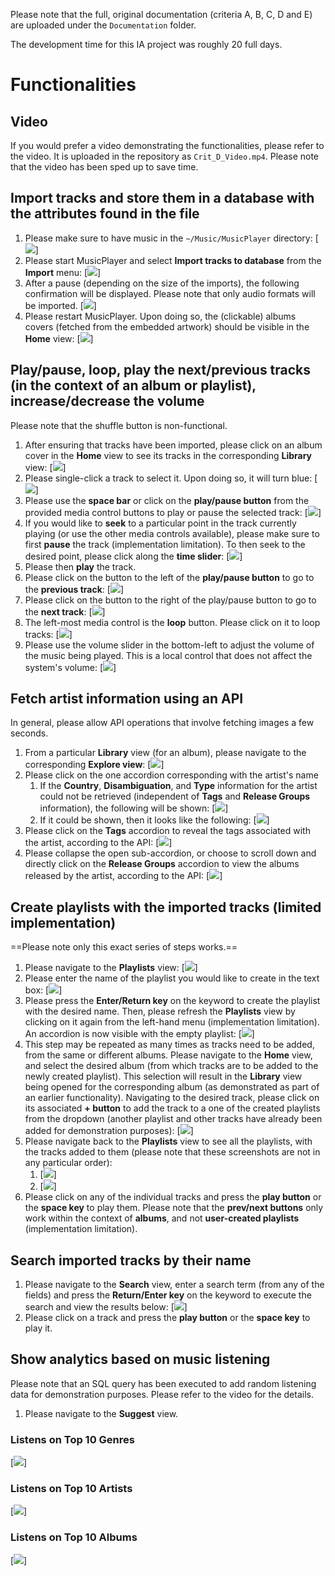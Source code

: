 Please note that the full, original documentation (criteria A, B, C, D and E) are uploaded under the `Documentation` folder.

The development time for this IA project was roughly 20 full days.
# Functionalities
## Video
If you would prefer a video demonstrating the functionalities, please refer to the video. It is uploaded in the repository as `Crit_D_Video.mp4`. Please note that the video has been sped up to save time.
## Import tracks and store them in a database with the attributes found in the file
1. Please make sure to have music in the `~/Music/MusicPlayer` directory: [![](screenshots/success-criteria-1-1.png)]
2. Please start MusicPlayer and select **Import tracks to database** from the **Import** menu: [![](screenshots/success-criteria-1-2.png)]
3. After a pause (depending on the size of the imports), the following confirmation will be displayed. Please note that only audio formats will be imported. [![](screenshots/success-criteria-1-3.png)]
4. Please restart MusicPlayer. Upon doing so, the (clickable) albums covers (fetched from the embedded artwork) should be visible in the **Home** view: [![](screenshots/success-criteria-1-4.png)]
## Play/pause, loop, play the next/previous tracks (in the context of an album or playlist), increase/decrease the volume
Please note that the shuffle button is non-functional.
1. After ensuring that tracks have been imported, please click on an album cover in the **Home** view to see its tracks in the corresponding **Library** view: [![](screenshots/success-criteria-2-1.png)]
2. Please single-click a track to select it. Upon doing so, it will turn blue: [![](screenshots/success-criteria-2-2.png)]
3. Please use the **space bar** or click on the **play/pause button** from the provided media control buttons to play or pause the selected track: [![](screenshots/success-criteria-2-3.png)]
4. If you would like to **seek** to a particular point in the track currently playing (or use the other media controls available), please make sure to first **pause** the track (implementation limitation). To then seek to the desired point, please click along the **time slider**: [![](screenshots/success-criteria-2-4.png)]
5. Please then **play** the track.
6. Please click on the button to the left of the **play/pause button** to go to the **previous track**: [![](screenshots/success-criteria-2-5.png)]
7. Please click on the button to the right of the play/pause button to go to the **next track**: [![](screenshots/success-criteria-2-6.png)]
8. The left-most media control is the **loop** button. Please click on it to loop tracks: [![](screenshots/success-criteria-2-7.png)]
9. Please use the volume slider in the bottom-left to adjust the volume of the music being played. This is a local control that does not affect the system's volume: [![](screenshots/success-criteria-2-8.png)]
## Fetch artist information using an API
In general, please allow API operations that involve fetching images a few seconds.
1. From a particular **Library** view (for an album), please navigate to the corresponding **Explore view**: [![](screenshots/success-criteria-3-1.png)]
2. Please click on the one accordion corresponding with the artist's name
	1. If the **Country**, **Disambiguation**, and **Type** information for the artist could not be retrieved (independent of **Tags** and **Release Groups** information), the following will be shown: [![](screenshots/success-criteria-3-2-1.png)]
	2. If it could be shown, then it looks like the following: [![](screenshots/success-criteria-3-2-2.png)]
3. Please click on the **Tags** accordion to reveal the tags associated with the artist, according to the API: [![](screenshots/success-criteria-3-3.png)]
4. Please collapse the open sub-accordion, or choose to scroll down and directly click on the **Release Groups** accordion to view the albums released by the artist, according to the API: [![](screenshots/success-criteria-3-4.png)]
## Create playlists with the imported tracks (limited implementation)
==Please note only this exact series of steps works.==
1. Please navigate to the **Playlists** view: [![](screenshots/success-criteria-4-1.png)]
2. Please enter the name of the playlist you would like to create in the text box: [![](screenshots/success-criteria-4-2.png)]
3. Please press the **Enter/Return key** on the keyword to create the playlist with the desired name. Then, please refresh the **Playlists** view by clicking on it again from the left-hand menu (implementation limitation). An accordion is now visible with the empty playlist: [![](screenshots/success-criteria-4-3.png)]
4. This step may be repeated as many times as tracks need to be added, from the same or different albums. Please navigate to the **Home** view, and select the desired album (from which tracks are to be added to the newly created playlist). This selection will result in the **Library** view being opened for the corresponding album (as demonstrated as part of an earlier functionality). Navigating to the desired track, please click on its associated **+ button** to add the track to a one of the created playlists from the dropdown (another playlist and other tracks have already been added for demonstration purposes): [![](screenshots/success-criteria-4-4.png)]
5. Please navigate back to the **Playlists** view to see all the playlists, with the tracks added to them (please note that these screenshots are not in any particular order):
	1. [![](screenshots/success-criteria-4-5-1.png)]
	2. [![](screenshots/success-criteria-4-5-2.png)]
6. Please click on any of the individual tracks and press the **play button** or the **space key** to play them. Please note that the **prev/next buttons** only work within the context of **albums**, and not **user-created playlists** (implementation limitation).
## Search imported tracks by their name
1. Please navigate to the **Search** view, enter a search term (from any of the fields) and press the **Return/Enter key** on the keyword to execute the search and view the results below: [![](screenshots/success-criteria-5-1.png)]
2. Please click on a track and press the **play button** or the **space key** to play it.
## Show analytics based on music listening
Please note that an SQL query has been executed to add random listening data for demonstration purposes. Please refer to the video for the details.
1. Please navigate to the **Suggest** view.
### Listens on Top 10 Genres
[![](screenshots/success-criteria-6-1.png)]
### Listens on Top 10 Artists
[![](screenshots/success-criteria-6-2.png)]
### Listens on Top 10 Albums
[![](screenshots/success-criteria-6-3.png)]
